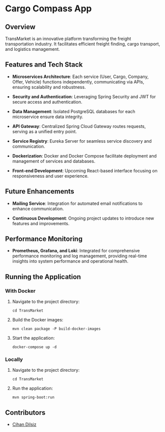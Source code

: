 # Cargo Compass App

## Overview

TransMarket is an innovative platform transforming the freight transportation industry. It facilitates efficient freight finding, cargo transport, and logistics management.

## Features and Tech Stack

- **Microservices Architecture**: Each service (User, Cargo, Company, Offer, Vehicle) functions independently, communicating via APIs, ensuring scalability and robustness.
  
- **Security and Authentication**: Leveraging Spring Security and JWT for secure access and authentication.

- **Data Management**: Isolated PostgreSQL databases for each microservice ensure data integrity.

- **API Gateway**: Centralized Spring Cloud Gateway routes requests, serving as a unified entry point.

- **Service Registry**: Eureka Server for seamless service discovery and communication.

- **Dockerization**: Docker and Docker Compose facilitate deployment and management of services and databases.

- **Front-end Development**: Upcoming React-based interface focusing on responsiveness and user experience.

## Future Enhancements

- **Mailing Service**: Integration for automated email notifications to enhance communication.

- **Continuous Development**: Ongoing project updates to introduce new features and improvements.

## Performance Monitoring

- **Prometheus, Grafana, and Loki**: Integrated for comprehensive performance monitoring and log management, providing real-time insights into system performance and operational health.

## Running the Application

### With Docker

1. Navigate to the project directory:

    ```
    cd TransMarket
    ```

2. Build the Docker images:

    ```
    mvn clean package -P build-docker-images
    ```

3. Start the application:

    ```
    docker-compose up -d
    ```

### Locally

1. Navigate to the project directory:

    ```
    cd TransMarket
    ```

2. Run the application:

    ```
    mvn spring-boot:run
    ```

## Contributors
- [Cihan Dilsiz](https://github.com/cdilsiz5)

